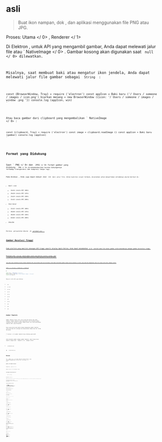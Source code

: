# asli

> Buat ikon nampan, dok , dan aplikasi menggunakan file PNG atau JPG.

Proses:  Utama </ 0> ,  Renderer </ 1></p> 

Di Elektron , untuk API yang mengambil gambar, Anda dapat melewati jalur file atau ` NativeImage </ 0> . Gambar kosong akan digunakan saat <code> null </ 0> dilewatkan.</p>

<p>Misalnya, saat membuat baki atau mengatur ikon jendela, Anda dapat melewati jalur file gambar sebagai <code> String </ 0> :</p>

<pre><code class="javascript">const {BrowserWindow, Tray} = require ('electron') const appIcon = Baki baru ('/ Users / someone / images / icon.png') biarkan menang = new BrowserWindow ({icon: '/ Users / someone / images / window .png '}) console.log (appIcon, win)
`</pre> 

Atau baca gambar dari clipboard yang mengembalikan ` NativeImage </ 0> :</p>

<pre><code class="javascript">const {clipboard, Tray} = require ('electron') const image = clipboard.readImage () const appIcon = Baki baru (gambar) console.log (appIcon)
`</pre> 

## Format yang Didukung

Saat ` PNG </ 0> dan <code> JPEG </ 0> format gambar yang didukung. <code> PNG </ 0> direkomendasikan karena dukungannya terhadap transparansi dan kompresi tanpa rugi.</p>

<p>Pada Windows , Anda juga dapat memuat ikon <code> ICO </ 0> dari jalur file. Untuk kualitas visual terbaik, disarankan untuk menyertakan setidaknya ukuran berikut di:</p>

<ul>
<li>Small icon

<ul>
<li>16x16 (skala DPI 100%)</li>
<li>20x20 (skala DPI 125%)</li>
<li>24x24 (skala DPI 150%)</li>
<li>32x32 (skala DPI 200%)</li>
</ul></li>
<li>Ikon besar

<ul>
<li>32x32 (skala DPI 100%)</li>
<li>40x40 (skala DPI 125%)</li>
<li>48x48 (skala DPI 150%)</li>
<li>64x64 (skala DPI 200%)</li>
</ul></li>
<li>256x256</li>
</ul>

<p>Periksa <em> persyaratan Ukuran </ 0> di <a href="https://msdn.microsoft.com/en-us/library/windows/desktop/dn742485(v=vs.85).aspx"> artikel ini </ 1> .</p>

<h2>Gambar Resolusi Tinggi</h2>

<p>Pada platform yang memiliki dukungan DPI tinggi seperti display Apple Retina, Anda dapat menambahkan <code> @ 2x </ 0> setelah nama file dasar gambar untuk menandainya sebagai gambar beresolusi tinggi.</p>

<p>Misalnya jika <code> icon.png </ 0> adalah gambar normal yang memiliki resolusi standar, maka
 <code> icon@2x.png </ 0> akan diperlakukan sebagai gambar beresolusi tinggi yang memiliki densitas DPI ganda .</p>

<p>Jika Anda ingin mendukung display dengan kepadatan DPI yang berbeda pada saat bersamaan, Anda dapat meletakkan gambar dengan ukuran berbeda di folder yang sama dan menggunakan nama file tanpa sufiks DPI. Sebagai contoh:</p>

<pre><code class="text">gambar / ├── icon.png ├── icon@2x.png └── icon@3x.png
`</pre> 

```javascript
const {Tray} = membutuhkan ('elektron')
biarkan appIcon = Baki baru ('/Users/someone /images / icon.png')
console.log (appIcon)
```

Menyusul sufiks DPI juga didukung:

* `@1x`
* `@ 1.25x`
* `@1.33x`
* `@1.4x`
* `@1.5x`
* `@1.8x`
* `@2x`
* `@2.5x`
* `@3x`
* `@4x`
* `@5x`

## Gambar Template

Gambar template terdiri dari warna hitam dan bening (dan alpha channel). Gambar template tidak dimaksudkan untuk dijadikan gambar standalone dan biasanya dicampur dengan konten lain untuk menciptakan tampilan akhir yang diinginkan.

Kasus yang paling umum adalah dengan menggunakan gambar template untuk ikon menu bar sehingga bisa menyesuaikan dengan menu bar terang dan gelap.

** Catatan: </ 0> Gambar template hanya didukung pada macOS .</p> 

Untuk menandai gambar sebagai gambar template, nama filenya harus diakhiri dengan kata ` Template </ 0> . Sebagai contoh:</p>

<ul>
<li><code>xxxTemplate.png`</li> 

* `xxxTemplate@2x.png`</ul> 

## Metode

Itu ` gambar asli </ 0> modul memiliki metode berikut, yang semuanya mengembalikan instance dari <code> NativeImage </ 0> kelas:</p>

<h3><code>gambar asli.membuat kosong()`</h3> 

Mengembalikan ` gambar asli </ 0></p>

<p>Membuat instance < ID > NativeImage </ 0> kosong .</p>

<h3><code>nativeImage.createFromPath(jalur)`</h3> 

* ` path </ 0>  String</li>
</ul>

<p>Mengembalikan <code> gambar asli </ 0></p>

<p>Membuat instance <code>NativeImage` baru dari sebuah file yang berada di `path`. Metode ini mengembalikan gambar kosong jika ` path </ 0> tidak ada, tidak bisa dibaca, atau bukan gambar yang valid.</p>

<pre><code class="javascript">const nativeImage = require('elektron').nativeImage

let image = nativeImage.createFromPath('/Users/somebody/images/icon.png')
console.log(gambar)
`</pre> 
 ### `nativeImage.createFromBuffer(buffer[, pilihan])`
 
 * `penyangga` [Buffer](https://nodejs.org/api/buffer.html#buffer_class_buffer)
 * `pilihan`Objek (opsional)  *` width ` Integer (opsional) - Diperlukan untuk buffer bitmap. * `height` Integer (optional) - Required for bitmap buffers. * `scaleFactor` Double (optional) - Defaults to 1.0.
 
 Mengembalikan ` gambar asli </ 0></p>

<p>Creates a new <code>NativeImage` instance from `buffer`.
 
 ### `nativeImage.createFromDataURL(dataURL)`
 
 * `dataURL` String
 
 Mengembalikan ` gambar asli </ 0></p>

<p>Creates a new <code>NativeImage` instance from `dataURL`.
 
 ## Class: NativeImage
 
 > Bungkus gambar seperti tray, dock , dan ikon aplikasi.
 
 Proses:  Utama </ 0> ,  Renderer </ 1></p> 
 
 ### Metode Instance
 
 The following methods are available on instances of the `NativeImage` class:
 
 #### `image.toPNG([options])`
 
 * `options` Object (optional) * `scaleFactor` Double (optional) - Defaults to 1.0.
 
 Returns `Buffer` - A [Buffer](https://nodejs.org/api/buffer.html#buffer_class_buffer) that contains the image's `PNG` encoded data.
 
 #### `image.toJPEG(quality)`
 
 * `quality` Integer (**required**) - Between 0 - 100.
 
 Returns `Buffer` - A [Buffer](https://nodejs.org/api/buffer.html#buffer_class_buffer) that contains the image's `JPEG` encoded data.
 
 #### `image.toBitmap([options])`
 
 * `options` Object (optional) * `scaleFactor` Double (optional) - Defaults to 1.0.
 
 Returns `Buffer` - A [Buffer](https://nodejs.org/api/buffer.html#buffer_class_buffer) that contains a copy of the image's raw bitmap pixel data.
 
 #### `image.toDataURL([options])`
 
 * `options` Object (optional) * `scaleFactor` Double (optional) - Defaults to 1.0.
 
 Returns `String` - The data URL of the image.
 
 #### `image.getBitmap([options])`
 
 * `options` Object (optional) * `scaleFactor` Double (optional) - Defaults to 1.0.
 
 Returns `Buffer` - A [Buffer](https://nodejs.org/api/buffer.html#buffer_class_buffer) that contains the image's raw bitmap pixel data.
 
 The difference between `getBitmap()` and `toBitmap()` is, `getBitmap()` does not copy the bitmap data, so you have to use the returned Buffer immediately in current event loop tick, otherwise the data might be changed or destroyed.
 
 #### `image.getNativeHandle()` *macOS*
 
 Returns `Buffer` - A [Buffer](https://nodejs.org/api/buffer.html#buffer_class_buffer) that stores C pointer to underlying native handle of the image. On macOS, a pointer to `NSImage` instance would be returned.
 
 Perhatikan bahwa pointer kembali adalah pointer lemah untuk gambar asli yang mendasari bukan salinan, sehingga Anda * harus </ 0> memastikan bahwa terkait dengan ` nativeImage </ 1> contoh disimpan di sekitar.</p>

<h4><code>image.isEmpty()`</h4> 
 
 Returns `Boolean` - Whether the image is empty.
 
 #### `image.getSize()`
 
 Mengembalikan ` Ukuran </ 0></p>

<h4><code>image.setTemplateImage(option)`</h4> 
 
 * `option` Boolean
 
 Menandai gambar sebagai gambar template.
 
 #### `image.isTemplateImage()`
 
 Returns `Boolean` - Whether the image is a template image.
 
 #### `image.crop(rect)`
 
 * `rect` [Rectangle](structures/rectangle.md) - The area of the image to crop
 
 Returns `NativeImage` - The cropped image.
 
 #### `gambar.mengubah ukuran (pilihan)`
 
 * ` pilihan </ 0> Objek
  * <code> lebar </ 0>  Integer (opsional) - Default ke lebar gambar.
 * <code> tinggi </ 0>  bilangan bulat (opsional) - Default ke tinggi gambar
  * <code> kualitas </ 0>  String (opsional) - Kualitas gambar mengubah ukuran yang diinginkan.
   Nilai yang mungkin <code> bagus </ 0> , <code> lebih baik </ 0> atau <code> terbaik </ 0> . Defaultnya adalah <code> terbaik </ 0> .
   Nilai ini mengekspresikan kualitas / kecepatan tradeoff yang diinginkan. Mereka diterjemahkan
    ke dalam metode algoritma khusus yang bergantung pada kemampuan
    (CPU, GPU) dari platform yang mendasarinya. Ada kemungkinan ketiga metode
    dipetakan ke algoritma yang sama pada platform tertentu.</li>
</ul>

<p>Mengembalikan <code> gambar asli </ 0> - gambar ukurannya.</p>

<p>Jika hanya <code> tinggi </ 0> atau <code> lebar</ 0> </ 0> yang ditentukan maka rasio aspek saat ini akan dipertahankan dalam gambar ukurannya.</p>

<h4><code>image.getAspectRatio()`</h4> 
  Mengembalikan ` mengapung </ 0> - Rasio aspek gambar.</p>

<h4><code>image.addRepresentation(options)`</h4> 
  
  * `options` Object * `scaleFactor` Double - The scale factor to add the image representation for. * `width` Integer (optional) - Defaults to 0. Required if a bitmap buffer is specified as `buffer`. * `height` Integer (optional) - Defaults to 0. Required if a bitmap buffer is specified as `buffer`. * `buffer` Buffer (optional) - The buffer containing the raw image data. * `dataURL` String (optional) - The data URL containing either a base 64 encoded PNG or JPEG image.
  
  Add an image representation for a specific scale factor. This can be used to explicitly add different scale factor representations to an image. This can be called on empty images.